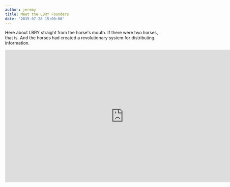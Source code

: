 ```yaml
---
author: jeremy
title: Meet the LBRY Founders
date: '2015-07-28 15:00:00'
---
```


Here about LBRY straight from the horse's mouth. If there were two horses, that is. And the horses had created a revolutionary system for distributing information.

<iframe width="770" height="433" src="https://www.youtube.com/embed/0fDrBROywZ0" frameborder="0" allowfullscreen style="margin-left: auto; margin-right: auto"></iframe>